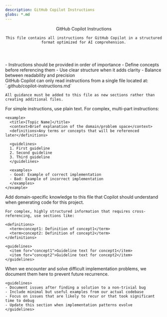 ```yaml
---
description: GitHub Copilot Instructions
globs: *.md
---
```

<copilot>
  <header>
    GitHub Copilot Instructions
    
    This file contains all instructions for GitHub Copilot in a structured format optimized for AI comprehension.
  </header>

  <section>
    <title>Core Principles</title>
    - Instructions should be provided in order of importance
    - Define concepts before referencing them
    - Use clear structure when it adds clarity
    - Balance between readability and precision
  </section>

  <section>
    <title>File Location Requirements</title>
    GitHub Copilot can only read instructions from a single file located at:
    `.github/copilot-instructions.md`

    All guidance must be added to this file as new sections rather than creating additional files.
  </section>

  <section>
    <title>Instruction Structure</title>
    For simple instructions, use plain text. For complex, multi-part instructions:

    <example>
      <title>[Topic Name]</title>
      <context>Brief explanation of the domain/problem space</context>
      <definitions>Any terms or concepts that will be referenced later</definitions>
      
      <guidelines>
      1. First guideline
      2. Second guideline
      3. Third guideline
      </guidelines>
      
      <examples>
      - Good: Example of correct implementation
      - Bad: Example of incorrect implementation
      </examples>
    </example>
  </section>

  <section>
    <title>Project-Specific Knowledge</title>
    Add domain-specific knowledge to this file that Copilot should understand when generating code for this project.
     
    For complex, highly structured information that requires cross-referencing, use sections like:
    
    <definitions>
      <term>concept1: Definition of concept1</term>
      <term>concept2: Definition of concept2</term>
    </definitions>
    
    <guidelines>
      <item for="concept1">Guideline text for concept1</item>
      <item for="concept2">Guideline text for concept2</item>
    </guidelines>
  </section>

  <section>
    <title>Implementation Patterns and Pitfalls</title>
    <context>
    When we encounter and solve difficult implementation problems, we document them here to prevent future recurrence.
    </context>
    
    <guidelines>
    - Document issues after finding a solution to a non-trivial bug
    - Include minimal but useful examples from our actual codebase
    - Focus on issues that are likely to recur or that took significant time to debug
    - Update this section when implementation patterns evolve
    </guidelines>
    
   <template>
    <issue>

      <problem>
      Blank screen on app load due to theme context initialization
      </problem>

      <context>
      The app was using theme colors from multiple sources (ThemeContext and useChatData), creating 
      potential circular dependencies. Additionally, the ThemeContext was performing async operations 
      without proper loading state management.
      </context>

      <incorrect>
      - Having components access theme colors from multiple sources
      - Not handling async initialization in context providers properly
      - Allowing circular dependencies between contexts and hooks
      </incorrect>

      <solution>
      1. Centralize theme color access through ThemeContext only
      2. Add proper loading state management in ThemeContext
      3. Remove redundant theme color access from hooks
      </solution>

      <explanation>
      Context providers that perform async operations (like loading from AsyncStorage) must handle their loading state 
      properly to prevent components from rendering with undefined values. Additionally, having multiple sources of truth 
      for the same data (like theme colors) can create circular dependencies and race conditions.
      </explanation>
      
    </issue>

    <issue>
      <problem>
      LLM prompt effectiveness diminished by poor content ordering
      </problem>

      <context>
      When constructing prompts for LLM responses, the most relevant/critical content should be placed last 
      in the prompt, as this has the strongest influence on the response. This is especially important when 
      you want the LLM to focus on specific content or maintain a particular context while generating its response.
      </context>

      <incorrect>
      - Placing the core content/question at the start of a long prompt
      - Diluting the main topic with too much context after the key content
      - Not reinforcing critical instructions at the end of the prompt
      </incorrect>

      <solution>
      1. Structure prompts with supporting context first
      2. Place the most critical content (what you want the LLM to directly respond to) last
      3. If needed, repeat the core content at the end of the prompt to ensure it's the freshest context
      </solution>

      <explanation>
      LLMs tend to focus more strongly on content placed towards the end of prompts. By structuring prompts 
      with the most critical content last, we ensure the model's response is more directly focused on the 
      core topic/question. This is similar to how human conversations work - we tend to respond most directly 
      to the last thing said.
      </explanation>
    </issue>

    <issue>
      <problem>
      Feature Implementation Planning and Progress Tracking
      </problem>

      <context>
      When implementing new features, components, services, or any substantial code additions, 
      it's crucial to have a clear plan and track progress. This helps maintain organization, 
      ensures comprehensive implementation, and provides documentation for future reference.
      </context>

      <solution>
      1. Create a markdown file in the appropriate directory when starting a new feature
      2. Structure the plan with sections:
         - Overview
         - Implementation Steps
         - Technical Requirements
         - Database Changes (if needed)
         - UI Components (if applicable)
         - Testing Strategy
      3. Add a "WORK SO FAR" section to track progress
      4. Update the progress section after each significant change

      Example structure:
      ```markdown
      # Feature Name

      ## Overview
      Brief description of the feature

      ## Implementation Steps
      1. Step one
      2. Step two
      ...

      ## WORK SO FAR
      ### Completed
      - ✅ Created base component structure
      - ✅ Implemented database schema

      ### In Progress
      - [ ] Implementing UI components
      - [ ] Setting up API endpoints

      ### Next Steps
      1. Add error handling
      2. Implement caching
      ```
      </solution>

      <explanation>
      This pattern ensures that:
      - Features are well-planned before implementation
      - Progress is tracked and visible
      - Implementation remains organized and methodical
      - Future developers can understand the feature's evolution
      - No critical components are overlooked
      </explanation>
    </issue>
  </section>

  <metadata>
  version: 1.1
  last_updated: 2023-11-09
  priority: high
  </metadata>
</copilot>